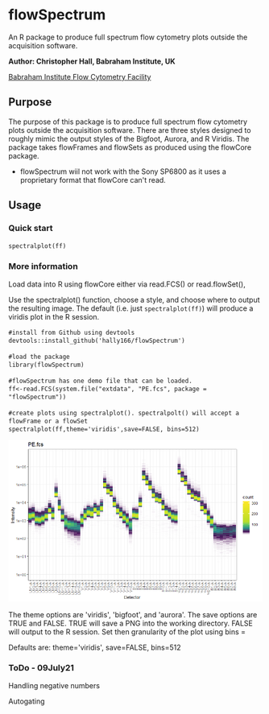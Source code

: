 # flowSpectrum
An R package to produce full spectrum flow cytometry plots outside the acquisition software.

**Author: Christopher Hall, Babraham Institute, UK**

[Babraham Institute Flow Cytometry Facility](https://www.babraham.ac.uk/science-services/flow-cytometry)

## Purpose
The purpose of this package is to produce full spectrum flow cytometry plots outside the acquisition software.
There are three styles designed to roughly mimic the output styles of the Bigfoot, Aurora, and R Viridis.
The package takes flowFrames and flowSets as produced using the flowCore package.
* flowSpectrum wiil not work with the Sony SP6800 as it uses a proprietary format that flowCore can't read.

## Usage
### Quick start

```spectralplot(ff)```

### More information

Load data into R using flowCore either via read.FCS() or read.flowSet(),

Use the spectralplot() function, choose a style, and choose where to output the resulting image.  The default (i.e. just ```spectralplot(ff)```) will produce a viridis plot in the R session.

```{r setup, out.width="100%"}
#install from Github using devtools
devtools::install_github('hally166/flowSpectrum')

#load the package
library(flowSpectrum)

#flowSpectrum has one demo file that can be loaded.  
ff<-read.FCS(system.file("extdata", "PE.fcs", package = "flowSpectrum"))

#create plots using spectralplot(). spectralpolt() will accept a flowFrame or a flowSet
spectralplot(ff,theme='viridis',save=FALSE, bins=512)
```
![PE spectrum](/man/pe.png)


The theme options are 'viridis', 'bigfoot', and 'aurora'.
The save options are TRUE and FALSE.  TRUE will save a PNG into the working directory. FALSE will output to the R session.
Set then granularity of the plot using bins = 

Defaults are: theme='viridis', save=FALSE, bins=512

### ToDo - 09July21

Handling negative numbers

Autogating

